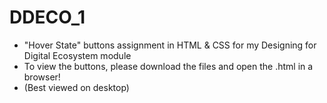 # DDECO_1
- "Hover State" buttons assignment in HTML & CSS for my Designing for Digital Ecosystem module
- To view the buttons, please download the files and open the .html in a browser!
- (Best viewed on desktop)
